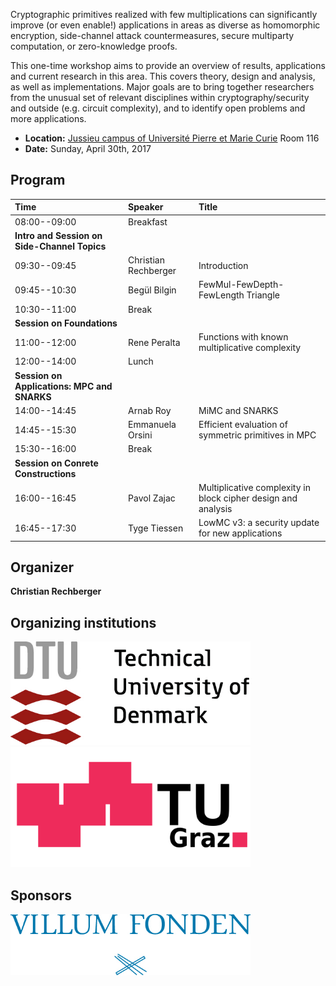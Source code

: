 Cryptographic primitives realized with few multiplications can significantly improve (or even enable!) applications in areas as diverse as homomorphic encryption, side-channel attack countermeasures, secure multiparty computation, or zero-knowledge proofs.

This one-time workshop aims to provide an overview of results, applications and current research in this area. This covers theory, design and analysis, as well as implementations. Major goals are to bring together researchers from the unusual set of relevant disciplines within cryptography/security and outside (e.g. circuit complexity), and to identify open problems and more applications.

 * **Location:** [Jussieu campus of Université Pierre et Marie Curie](https://www.ieee-security.org/TC/EuroSP2017/venue.php) Room 116
 * **Date:** Sunday, April 30th, 2017


## Program

| **Time**      | **Speaker**               | **Title**     |
|:--------------|:--------------------------|:--------------|
| 08:00--09:00  | Breakfast                 |               |
| **Intro and Session on Side-Channel Topics** |      |               |
| 09:30--09:45  |  Christian Rechberger     | Introduction |
| 09:45--10:30  | Begül Bilgin              | FewMul-FewDepth-FewLength Triangle |
| 10:30--11:00  | Break                     |               |
| **Session on Foundations** |              |               |
| 11:00--12:00  | Rene Peralta              | Functions with known multiplicative complexity |
| 12:00--14:00  | Lunch                     |               |
| **Session on Applications: MPC and SNARKS** |             |               |
| 14:00--14:45  | Arnab Roy                 | MiMC and SNARKS  |
| 14:45--15:30  | Emmanuela Orsini          | Efficient evaluation of symmetric primitives in MPC |
| 15:30--16:00  | Break                     |               |
| **Session on Conrete Constructions** | |       |
| 16:00--16:45  | Pavol Zajac               | Multiplicative complexity in block cipher design and analysis |
| 16:45--17:30  | Tyge Tiessen              | LowMC v3: a security update for new applications     |

## Organizer

**Christian Rechberger**

## Organizing institutions

<img style="max-width: 24rem;" src="img/dtu.jpg">

<img style="max-width: 24rem;" src="img/tugraz.svg">

## Sponsors

<img style="max-width: 24rem;" src="img/villum.jpg">
